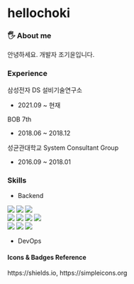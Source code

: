 # hellochoki

<h3> 🖐️ About me </h3>
안녕하세요. 개발자 조기윤입니다.


<h3> Experience </h3>

삼성전자 DS 설비기술연구소 
- 2021.09 ~ 현재

BOB 7th 
- 2018.06 ~ 2018.12

성균관대학교 System Consultant Group 
- 2016.09 ~ 2018.01


<h3> Skills </h3>

- Backend


<div align=left> 
  <img src="https://img.shields.io/badge/mysql-4479A1?style=flat&logo=mysql&logoColor=white"> 
  <img src="https://img.shields.io/badge/mariaDB-003545?style=flat&logo=mariaDB&logoColor=white"> 
  <img src="https://img.shields.io/badge/postgresql-4169E1?style=flat&logo=MongoDB&logoColor=blue">
  <br>
 
  <img src="https://img.shields.io/badge/spring boot-6DB33F?style=flat&logo=springboot&logoColor=white">
  <img src="https://img.shields.io/badge/spring cloud-6DB33F?style=flat&logo=springboot&logoColor=white">  
  <img src="https://img.shields.io/badge/kafka-02303A?style=flat&logo=apachekafka">
  <img src="https://img.shields.io/badge/docker-02303A?style=flat&logo=docker">
  <br>
  
  <img src="https://img.shields.io/badge/github-181717?style=flat&logo=github&logoColor=white">
  <img src="https://img.shields.io/badge/git-F05032?style=flat&logo=git&logoColor=white">  
  <img src="https://img.shields.io/badge/gradle-02303A?style=flat&logo=gradle">
  <br>
</div>

- DevOps 


<h4> Icons & Badges Reference </h4>
https://shields.io, https://simpleicons.org
